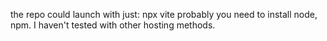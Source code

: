 the repo could launch with just:
npx vite
probably you need to install node, npm.  I haven't tested with other hosting methods.
